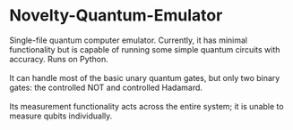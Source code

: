 # Novelty-Quantum-Emulator
Single-file quantum computer emulator. Currently, it has minimal functionality but is capable of running some simple quantum circuits with accuracy. Runs on Python.<br/>
<br/>
It can handle most of the basic unary quantum gates, but only two binary gates: the controlled NOT and controlled Hadamard.<br/>
<br/>
Its measurement functionality acts across the entire system; it is unable to measure qubits individually.

